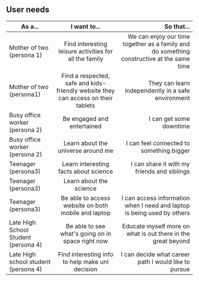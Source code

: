 ## User needs

|As a...  |I want to...   |So that...   |
|----------|:-------------:|------:|
|Mother of two (persona 1)   |Find interesting leisure activities for all the family   |We can enjoy our time together as a family and do something constructive at the same time   |
|Mother of two (persona1)   |Find a respected, safe and kids-friendly website they can access on their tablets   |They can learn independently in a safe environment   |
|Busy office worker (persona 2)   |Be engaged and entertained   |I can get some downtime   |
|Busy office worker (persona 2)   |Learn about the universe around me   |I can feel connected to something bigger   |
|Teenager (persona3)   |Learn interesting facts about science   |I can share it with my friends and siblings   |
|Teenager (persona3)   |Learn about the science   ||I am more prepared for my highers in the future   |
|Teenager (persona3)   |Be able to access website on both mobile and laptop   |I can access information when I need and laptop is being used by others   |
|Late High School Student  (persona 4)   |Be able to see what's going on in space right now   |Educate myself more on what is out there in the great beyond    |  
|Late High school student  (persona 4)   |Find interesting info to help make uni decision   |I can decide what career path I would like to pursue   |
































